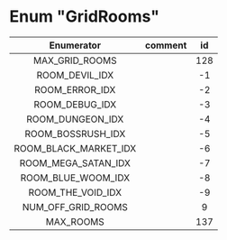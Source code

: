 # Enum "GridRooms"
|Enumerator|comment|id|
|:--:|:--:|:--:|
| MAX_GRID_ROOMS |  | 128 |
| ROOM_DEVIL_IDX |  | -1 |
| ROOM_ERROR_IDX |  | -2 |
| ROOM_DEBUG_IDX |  | -3 |
| ROOM_DUNGEON_IDX |  | -4 |
| ROOM_BOSSRUSH_IDX |  | -5 |
| ROOM_BLACK_MARKET_IDX |  | -6 |
| ROOM_MEGA_SATAN_IDX |  | -7 |
| ROOM_BLUE_WOOM_IDX |  | -8 |
| ROOM_THE_VOID_IDX |  | -9 |
| NUM_OFF_GRID_ROOMS |  | 9 |
| MAX_ROOMS |  | 137 |